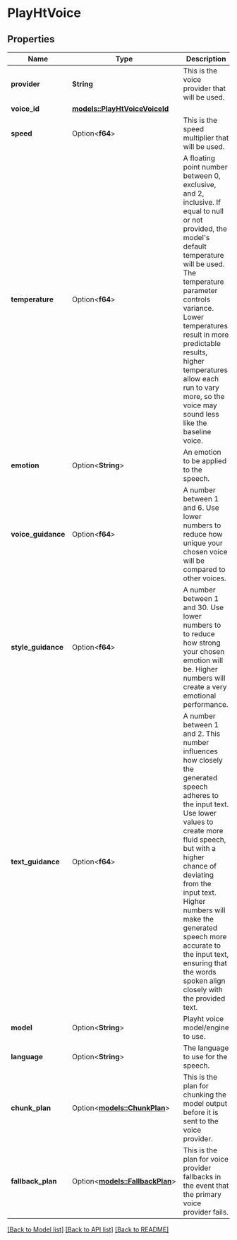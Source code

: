 # PlayHtVoice

## Properties

Name | Type | Description | Notes
------------ | ------------- | ------------- | -------------
**provider** | **String** | This is the voice provider that will be used. | 
**voice_id** | [**models::PlayHtVoiceVoiceId**](PlayHTVoice_voiceId.md) |  | 
**speed** | Option<**f64**> | This is the speed multiplier that will be used. | [optional]
**temperature** | Option<**f64**> | A floating point number between 0, exclusive, and 2, inclusive. If equal to null or not provided, the model's default temperature will be used. The temperature parameter controls variance. Lower temperatures result in more predictable results, higher temperatures allow each run to vary more, so the voice may sound less like the baseline voice. | [optional]
**emotion** | Option<**String**> | An emotion to be applied to the speech. | [optional]
**voice_guidance** | Option<**f64**> | A number between 1 and 6. Use lower numbers to reduce how unique your chosen voice will be compared to other voices. | [optional]
**style_guidance** | Option<**f64**> | A number between 1 and 30. Use lower numbers to to reduce how strong your chosen emotion will be. Higher numbers will create a very emotional performance. | [optional]
**text_guidance** | Option<**f64**> | A number between 1 and 2. This number influences how closely the generated speech adheres to the input text. Use lower values to create more fluid speech, but with a higher chance of deviating from the input text. Higher numbers will make the generated speech more accurate to the input text, ensuring that the words spoken align closely with the provided text. | [optional]
**model** | Option<**String**> | Playht voice model/engine to use. | [optional]
**language** | Option<**String**> | The language to use for the speech. | [optional]
**chunk_plan** | Option<[**models::ChunkPlan**](ChunkPlan.md)> | This is the plan for chunking the model output before it is sent to the voice provider. | [optional]
**fallback_plan** | Option<[**models::FallbackPlan**](FallbackPlan.md)> | This is the plan for voice provider fallbacks in the event that the primary voice provider fails. | [optional]

[[Back to Model list]](../README.md#documentation-for-models) [[Back to API list]](../README.md#documentation-for-api-endpoints) [[Back to README]](../README.md)


